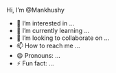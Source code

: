  Hi, I’m @Mankhushy
- 👀 I’m interested in ...
- 🌱 I’m currently learning ...
- 💞️ I’m looking to collaborate on ...
- 📫 How to reach me ...
- 😄 Pronouns: ...
- ⚡ Fun fact: ...

<!---
Mankhushy/Mankhushy is a ✨ special ✨ repository because its `README.md` (this file) appears on your GitHub profile.
You can click the Preview link to take a look at your changes.
--->
